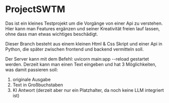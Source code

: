 # ProjectSWTM
Das ist ein kleines Testprojekt um die Vorgänge von einer Api zu verstehen. 
Hier kann man Features ergänzen und seiner Kreativität freien lauf lassen, ohne dass man etwas wichtiges beschädigt.

Dieser Branch besteht aus einem kleinen Html & Css Skript und einer Api in Python, die später zwischen frontend und backend vermitteln soll.

Der Server kann mit dem Befehl: uvicorn main:app --reload 
gestartet werden.
Derzeit kann man einen Text eingeben und hat 3 Möglichkeiten, was damit passieren soll:
  1. originale Ausgabe
  2. Text in Großbuchstaben
  3. KI Antwort (derzeit aber nur ein Platzhalter, da noch keine LLM integriert ist)
